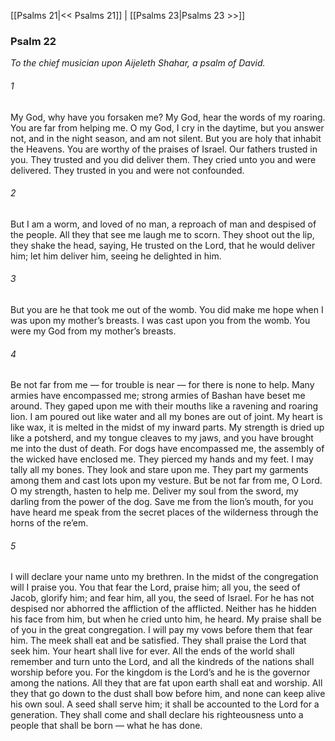 [[Psalms 21|<< Psalms 21]]  |  [[Psalms 23|Psalms 23 >>]]

### Psalm 22

*To the chief musician upon Aijeleth Shahar, a psalm of David.*

###### 1
My God, why have you forsaken me? My God, hear the words of my roaring. You are far from helping me. O my God, I cry in the daytime, but you answer not, and in the night season, and am not silent. But you are holy that inhabit the Heavens. You are worthy of the praises of Israel. Our fathers trusted in you. They trusted and you did deliver them. They cried unto you and were delivered. They trusted in you and were not confounded.

###### 2
But I am a worm, and loved of no man, a reproach of man and despised of the people. All they that see me laugh me to scorn. They shoot out the lip, they shake the head, saying, He trusted on the Lord, that he would deliver him; let him deliver him, seeing he delighted in him.

###### 3
But you are he that took me out of the womb. You did make me hope when I was upon my mother’s breasts. I was cast upon you from the womb. You were my God from my mother’s breasts.

###### 4
Be not far from me — for trouble is near — for there is none to help. Many armies have encompassed me; strong armies of Bashan have beset me around. They gaped upon me with their mouths like a ravening and roaring lion. I am poured out like water and all my bones are out of joint. My heart is like wax, it is melted in the midst of my inward parts. My strength is dried up like a potsherd, and my tongue cleaves to my jaws, and you have brought me into the dust of death. For dogs have encompassed me, the assembly of the wicked have enclosed me. They pierced my hands and my feet. I may tally all my bones. They look and stare upon me. They part my garments among them and cast lots upon my vesture. But be not far from me, O Lord. O my strength, hasten to help me. Deliver my soul from the sword, my darling from the power of the dog. Save me from the lion’s mouth, for you have heard me speak from the secret places of the wilderness through the horns of the re’em.

###### 5
I will declare your name unto my brethren. In the midst of the congregation will I praise you. You that fear the Lord, praise him; all you, the seed of Jacob, glorify him; and fear him, all you, the seed of Israel. For he has not despised nor abhorred the affliction of the afflicted. Neither has he hidden his face from him, but when he cried unto him, he heard. My praise shall be of you in the great congregation. I will pay my vows before them that fear him. The meek shall eat and be satisfied. They shall praise the Lord that seek him. Your heart shall live for ever. All the ends of the world shall remember and turn unto the Lord, and all the kindreds of the nations shall worship before you. For the kingdom is the Lord’s and he is the governor among the nations. All they that are fat upon earth shall eat and worship. All they that go down to the dust shall bow before him, and none can keep alive his own soul. A seed shall serve him; it shall be accounted to the Lord for a generation. They shall come and shall declare his righteousness unto a people that shall be born — what he has done.